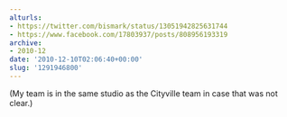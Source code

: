 ```yaml
---
alturls:
- https://twitter.com/bismark/status/13051942825631744
- https://www.facebook.com/17803937/posts/808956193319
archive:
- 2010-12
date: '2010-12-10T02:06:40+00:00'
slug: '1291946800'
---
```


(My team is in the same studio as the Cityville team in case that was not clear.)

